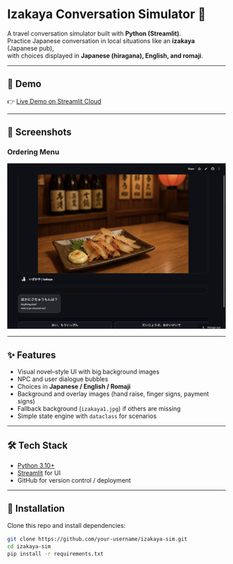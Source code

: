 # Izakaya Conversation Simulator 🍶

A travel conversation simulator built with **Python (Streamlit)**.  
Practice Japanese conversation in local situations like an **izakaya** (Japanese pub),  
with choices displayed in **Japanese (hiragana), English, and romaji**.

---

## 🚀 Demo

👉 [Live Demo on Streamlit Cloud]([https://your-deploy-link-here.streamlit.app](https://zitatori-izakaya-simuator-app-szf4r5.streamlit.app/))  

---

## 📸 Screenshots

### Ordering Menu
![Menu](Izakaya.png)

---

## ✨ Features
- Visual novel–style UI with big background images
- NPC and user dialogue bubbles
- Choices in **Japanese / English / Romaji**
- Background and overlay images (hand raise, finger signs, payment signs)
- Fallback background (`izakaya1.jpg`) if others are missing
- Simple state engine with `dataclass` for scenarios

---

## 🛠️ Tech Stack
- [Python 3.10+](https://www.python.org/)
- [Streamlit](https://streamlit.io/) for UI
- GitHub for version control / deployment

---

## 🔧 Installation
Clone this repo and install dependencies:

```bash
git clone https://github.com/your-username/izakaya-sim.git
cd izakaya-sim
pip install -r requirements.txt
